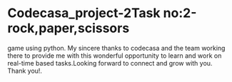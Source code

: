 # Codecasa_project-2Task no:2-rock,paper,scissors 
game using python.
My sincere thanks to codecasa and the team 
working there to provide me with this wonderful 
opportunity to learn and work on real-time 
based tasks.Looking forward to connect and 
grow with you.
Thank you!.
